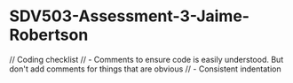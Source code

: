 # SDV503-Assessment-3-Jaime-Robertson

// Coding checklist 
// - Comments to ensure code is easily understood. But don't add comments for things that are obvious 
// - Consistent indentation 
